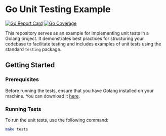 # Go Unit Testing Example

[![Go Report Card](https://goreportcard.com/badge/github.com/martinyonatann/go-unit-test)](https://goreportcard.com/report/github.com/martinyonatann/go-unit-test)
[![Go Coverage](https://img.shields.io/badge/coverage-A+-brightgreen.svg)](https://gocov.io/github.com/martinyonatann/go-unit-test)


This repository serves as an example for implementing unit tests in a Golang project. It demonstrates best practices for structuring your codebase to facilitate testing and includes examples of unit tests using the standard `testing` package.

## Getting Started

### Prerequisites

Before running the tests, ensure that you have Golang installed on your machine. You can download it [here](https://golang.org/dl/).

### Running Tests

To run the unit tests, use the following command:

```bash
make tests
```